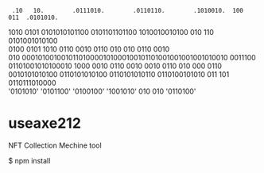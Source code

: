                                                                                                   
     .10   10.        .0111010.        .0110110.        .1010010.  100         011  .0101010.     
   1010     0101    0101010101100    0101101101100    1010010010100  010     110  0101001010100   
  0100       0101  1010             0110       0010             0110  010   010  0110       0010  
 010           000101001001011010000101000100101101001001001001010010  0011100  01101001010100010 
  1000       0010             0110  0010             0010       0110  010   000  0110             
   0010101010100    0110101010100    0110101010110    0110100101010  011     101  0110111010000   
     '0101010'        '0101100'        '0100100'        '1001010'  010         010  '0110100'     
                                                                                                  

# useaxe212
NFT Collection Mechine tool

$ npm install